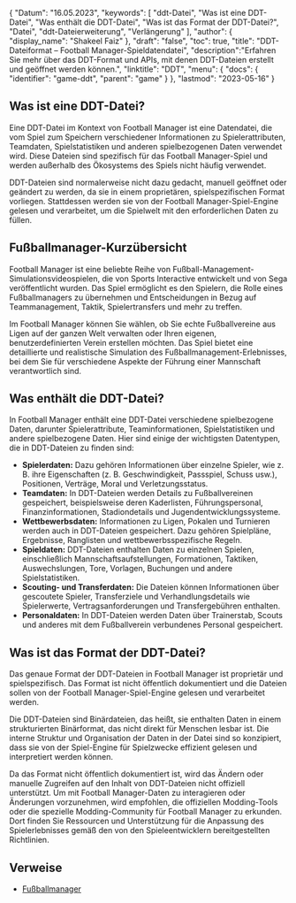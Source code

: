 {
"Datum": "16.05.2023",
  "keywords": [
"ddt-Datei",
"Was ist eine DDT-Datei",
"Was enthält die DDT-Datei",
"Was ist das Format der DDT-Datei?",
"Datei",
"ddt-Dateierweiterung",
"Verlängerung"
],
  "author": {
"display_name": "Shakeel Faiz"
},
"draft": "false",
"toc": true,
"title": "DDT-Dateiformat – Football Manager-Spieldatendatei",
  "description":"Erfahren Sie mehr über das DDT-Format und APIs, mit denen DDT-Dateien erstellt und geöffnet werden können.",
"linktitle": "DDT",
  "menu": {
    "docs": {
      "identifier": "game-ddt",
"parent": "game"
}
},
"lastmod": "2023-05-16"
}

## Was ist eine DDT-Datei?

Eine DDT-Datei im Kontext von Football Manager ist eine Datendatei, die vom Spiel zum Speichern verschiedener Informationen zu Spielerattributen, Teamdaten, Spielstatistiken und anderen spielbezogenen Daten verwendet wird. Diese Dateien sind spezifisch für das Football Manager-Spiel und werden außerhalb des Ökosystems des Spiels nicht häufig verwendet.

DDT-Dateien sind normalerweise nicht dazu gedacht, manuell geöffnet oder geändert zu werden, da sie in einem proprietären, spielspezifischen Format vorliegen. Stattdessen werden sie von der Football Manager-Spiel-Engine gelesen und verarbeitet, um die Spielwelt mit den erforderlichen Daten zu füllen.

## Fußballmanager-Kurzübersicht

Football Manager ist eine beliebte Reihe von Fußball-Management-Simulationsvideospielen, die von Sports Interactive entwickelt und von Sega veröffentlicht wurden. Das Spiel ermöglicht es den Spielern, die Rolle eines Fußballmanagers zu übernehmen und Entscheidungen in Bezug auf Teammanagement, Taktik, Spielertransfers und mehr zu treffen.

Im Football Manager können Sie wählen, ob Sie echte Fußballvereine aus Ligen auf der ganzen Welt verwalten oder Ihren eigenen, benutzerdefinierten Verein erstellen möchten. Das Spiel bietet eine detaillierte und realistische Simulation des Fußballmanagement-Erlebnisses, bei dem Sie für verschiedene Aspekte der Führung einer Mannschaft verantwortlich sind.

## Was enthält die DDT-Datei?

In Football Manager enthält eine DDT-Datei verschiedene spielbezogene Daten, darunter Spielerattribute, Teaminformationen, Spielstatistiken und andere spielbezogene Daten. Hier sind einige der wichtigsten Datentypen, die in DDT-Dateien zu finden sind:

- **Spielerdaten:** Dazu gehören Informationen über einzelne Spieler, wie z. B. ihre Eigenschaften (z. B. Geschwindigkeit, Passspiel, Schuss usw.), Positionen, Verträge, Moral und Verletzungsstatus.
- **Teamdaten:** In DDT-Dateien werden Details zu Fußballvereinen gespeichert, beispielsweise deren Kaderlisten, Führungspersonal, Finanzinformationen, Stadiondetails und Jugendentwicklungssysteme.
- **Wettbewerbsdaten:** Informationen zu Ligen, Pokalen und Turnieren werden auch in DDT-Dateien gespeichert. Dazu gehören Spielpläne, Ergebnisse, Ranglisten und wettbewerbsspezifische Regeln.
- **Spieldaten:** DDT-Dateien enthalten Daten zu einzelnen Spielen, einschließlich Mannschaftsaufstellungen, Formationen, Taktiken, Auswechslungen, Tore, Vorlagen, Buchungen und andere Spielstatistiken.
- **Scouting- und Transferdaten:** Die Dateien können Informationen über gescoutete Spieler, Transferziele und Verhandlungsdetails wie Spielerwerte, Vertragsanforderungen und Transfergebühren enthalten.
- **Personaldaten:** In DDT-Dateien werden Daten über Trainerstab, Scouts und anderes mit dem Fußballverein verbundenes Personal gespeichert.

## Was ist das Format der DDT-Datei?

Das genaue Format der DDT-Dateien in Football Manager ist proprietär und spielspezifisch. Das Format ist nicht öffentlich dokumentiert und die Dateien sollen von der Football Manager-Spiel-Engine gelesen und verarbeitet werden.

Die DDT-Dateien sind Binärdateien, das heißt, sie enthalten Daten in einem strukturierten Binärformat, das nicht direkt für Menschen lesbar ist. Die interne Struktur und Organisation der Daten in der Datei sind so konzipiert, dass sie von der Spiel-Engine für Spielzwecke effizient gelesen und interpretiert werden können.

Da das Format nicht öffentlich dokumentiert ist, wird das Ändern oder manuelle Zugreifen auf den Inhalt von DDT-Dateien nicht offiziell unterstützt. Um mit Football Manager-Daten zu interagieren oder Änderungen vorzunehmen, wird empfohlen, die offiziellen Modding-Tools oder die spezielle Modding-Community für Football Manager zu erkunden. Dort finden Sie Ressourcen und Unterstützung für die Anpassung des Spielerlebnisses gemäß den von den Spieleentwicklern bereitgestellten Richtlinien.

## Verweise
* [Fußballmanager](https://en.wikipedia.org/wiki/Football_Manager)

